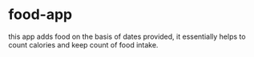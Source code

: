 # food-app
this app adds food on the basis of dates provided, it essentially helps to count calories and keep count of food intake.
